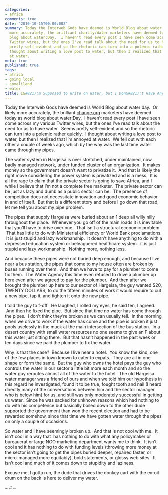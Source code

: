 ```yaml
---
categories:
- africa
comments: true
date: "2010-10-15T00:00:00Z"
summary: Today the Interweb Gods have deemed is World Blog about water day.  Or likely
  more accurately, the brilliant charity:Water marketers have deemed today as world
  blog about water:Day.  I haven't read every post I have seen come across my various
  Twitter wires, but the ones I've read talk about the need for us to have water.  Seems
  pretty self-evident and so the rhetoric can turn into a polemic rather quickly.  I
  thought about writing a love post to water, but then I realized that I'm annoyed
  at water.
meta: true
published: true
tags:
- africa
- going local
- somaliland
- water
title: I&#8217;m Supposed to Write on Water, but I Don&#8217;t Have Any&#8230;
---
```


Today the Interweb Gods have deemed is World Blog about water day.  Or likely more accurately, the brilliant [change.org][2] marketers have deemed today as world blog about water:Day.  I haven’t read every post I have seen come across my various Twitter wires, but the ones I’ve read talk about the need for us to have water.  Seems pretty self-evident and so the rhetoric can turn into a polemic rather quickly.  I thought about writing a love post to water, but then I realized that I’m annoyed at water.  We fell out with each other a couple of weeks ago, which by the way was the last time water came through my pipes.

 [2]: http://blogactionday.change.org/

The water system in Hargeisa is over stretched, under maintained, now badly managed network, under funded cluster of an organization.  It makes money so the government doesn’t want to privatize it.  And that is likely the right move considering the power system is privatized and is a mess.  It is all the rage to claim that the private sector is going to save Africa, and I while I believe that I’m not a complete free marketer.  The private sector can be just as lazy and dumb as a public sector can be.  The presence of competition does not necessitate innovation and good economic behavior in and of itself.  But that is a different story and before I go down that road, let me tell you about my pipe problem.

The pipes that supply Hargeisa were buried about an 1 deep all willy nilly throughout the place.  Whenever you go off of the main roads it is inevitable that you’ll have to drive over one.  That isn’t a structural economic problem.  That has little to do with Ministerial efficiency or World Bank proclamations.  It is just stupid and lazy workmanship.  It doesn’t have anything to do with a depressed education system or beleaguered healthcare system.  it is just stupid and lazy workmanship.  Nothing more, nothing less.

And because these pipes were not buried deep enough, and because I live near a bus station, the pipes that come to my house often are broken by buses running over them.  And then we have to pay for a plumber to come fix them.  The Water Agency this time even refused to drive a plumber up here even after we agreed to pay for the plumber.  And then after we brought the plumber up here to our sector of Hargeisa, the guy wanted $20, TWENTY DOLLARS, to do the fifteen minutes of work it would require to cut a new pipe, tap it, and tighten it onto the new pipe.

I told the guy to f-off.  He laughed, I rolled my eyes, he said ten, I agreed.  And then he fixed the pipe.  But since that time no water has come through the pipes.  I don’t think they’re broken as we can usually tell.  In the morning when we drive to work if the water has come and the pipe is broken it just pools uselessly in the muck at the main intersection of the bus station.  In a desert country with small water resources no one seems to give an F about this water just sitting there.  But that hasn’t happened in the past week or ten days since we paid the plumber to fix the water.

Why is that the case?  Because I live near a hotel.  You know the kind, one of the few places in town known to cater to expats.  They are all in one shape or form the same.  But the guy who owns the hotel pays the guy who controls the water in our sector a little bit more each month and so the water guy reroutes almost all of the water to the hotel.  The old Hargeisa water manager was a friend of ours and when we told him our hypothesis in this regard he investigated, found it to be true, fought tooth and nail (I heard directly many of the conversations between him and the sector manager who is below him) for us, and still was only moderately successful in getting us water.  Since he was sacked for unknown reasons which had nothing to do with his competence but basically boiled down to the other dude supported the government than won the recent election and had to be rewarded somehow, since that time we have gotten water through the pipes on only a couple of occasions.

So water and I have seemingly broken up.  And that is not cool with me.  It isn’t cool in a way that  has nothing to do with what any policymaker or bureaucrat or large NGO marketing department wants me to think.  It isn’t cool and it has nothing to do with funding levels (throwing more money at the sector isn’t going to get the pipes buried deeper, repaired faster, or micro-managed more equitably), bold statements, or glossy web sites.  It isn’t cool and much of it comes down to stupidity and laziness.

Excuse me, I gotta run, the dude that drives the donkey cart with the ex-oil drum on the back is here to deliver my water.

~ # ~